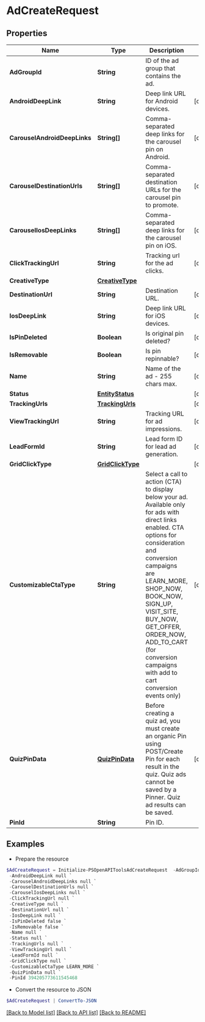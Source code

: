 # AdCreateRequest
## Properties

Name | Type | Description | Notes
------------ | ------------- | ------------- | -------------
**AdGroupId** | **String** | ID of the ad group that contains the ad. | 
**AndroidDeepLink** | **String** | Deep link URL for Android devices. | [optional] 
**CarouselAndroidDeepLinks** | **String[]** | Comma-separated deep links for the carousel pin on Android. | [optional] 
**CarouselDestinationUrls** | **String[]** | Comma-separated destination URLs for the carousel pin to promote. | [optional] 
**CarouselIosDeepLinks** | **String[]** | Comma-separated deep links for the carousel pin on iOS. | [optional] 
**ClickTrackingUrl** | **String** | Tracking url for the ad clicks. | [optional] 
**CreativeType** | [**CreativeType**](CreativeType.md) |  | 
**DestinationUrl** | **String** | Destination URL. | [optional] 
**IosDeepLink** | **String** | Deep link URL for iOS devices. | [optional] 
**IsPinDeleted** | **Boolean** | Is original pin deleted? | [optional] 
**IsRemovable** | **Boolean** | Is pin repinnable? | [optional] 
**Name** | **String** | Name of the ad - 255 chars max. | [optional] 
**Status** | [**EntityStatus**](EntityStatus.md) |  | [optional] 
**TrackingUrls** | [**TrackingUrls**](TrackingUrls.md) |  | [optional] 
**ViewTrackingUrl** | **String** | Tracking URL for ad impressions. | [optional] 
**LeadFormId** | **String** | Lead form ID for lead ad generation. | [optional] 
**GridClickType** | [**GridClickType**](GridClickType.md) |  | [optional] 
**CustomizableCtaType** | **String** | Select a call to action (CTA) to display below your ad. Available only for ads with direct links enabled. CTA options for consideration and conversion campaigns are LEARN_MORE, SHOP_NOW, BOOK_NOW, SIGN_UP, VISIT_SITE, BUY_NOW, GET_OFFER, ORDER_NOW, ADD_TO_CART (for conversion campaigns with add to cart conversion events only) | [optional] 
**QuizPinData** | [**QuizPinData**](QuizPinData.md) | Before creating a quiz ad, you must create an organic Pin using POST/Create Pin for each result in the quiz. Quiz ads cannot be saved by a Pinner. Quiz ad results can be saved. | [optional] 
**PinId** | **String** | Pin ID. | 

## Examples

- Prepare the resource
```powershell
$AdCreateRequest = Initialize-PSOpenAPIToolsAdCreateRequest  -AdGroupId 2680059592705 `
 -AndroidDeepLink null `
 -CarouselAndroidDeepLinks null `
 -CarouselDestinationUrls null `
 -CarouselIosDeepLinks null `
 -ClickTrackingUrl null `
 -CreativeType null `
 -DestinationUrl null `
 -IosDeepLink null `
 -IsPinDeleted false `
 -IsRemovable false `
 -Name null `
 -Status null `
 -TrackingUrls null `
 -ViewTrackingUrl null `
 -LeadFormId null `
 -GridClickType null `
 -CustomizableCtaType LEARN_MORE `
 -QuizPinData null `
 -PinId 394205773611545468
```

- Convert the resource to JSON
```powershell
$AdCreateRequest | ConvertTo-JSON
```

[[Back to Model list]](../README.md#documentation-for-models) [[Back to API list]](../README.md#documentation-for-api-endpoints) [[Back to README]](../README.md)

